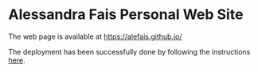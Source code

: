 # Alessandra Fais Personal Web Site
The web page is available at https://alefais.github.io/

The deployment has been successfully done by following the instructions [here](https://sourcethemes.com/academic/docs/deployment/).

